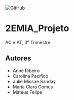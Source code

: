 ![GitHub](https://img.shields.io/github/license/sandayjuli/2emia_projeto?style=for-the-badge)
# 2EMIA_Projeto
AC e AT, 3° Trimestre 
## Autores
- Anne Ribeiro 
- Carolina Pacífico
- Julie Missae Sanday
- Maria Clara Gomes
- Mateus Felipe 
